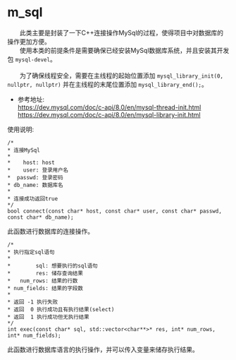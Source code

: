 # m_sql
&emsp;&emsp;此类主要是封装了一下C++连接操作MySql的过程，使得项目中对数据库的操作更加方便。</br>
&emsp;&emsp;使用本类的前提条件是需要确保已经安装MySql数据库系统，并且安装其开发包 `mysql-devel`。</br></br>
&emsp;&emsp;为了确保线程安全，需要在主线程的起始位置添加 `mysql_library_init(0, nullptr, nullptr)` 并在主线程的末尾位置添加 `mysql_library_end();`。</br>
* 参考地址:</br>
https://dev.mysql.com/doc/c-api/8.0/en/mysql-thread-init.html</br>
https://dev.mysql.com/doc/c-api/8.0/en/mysql-library-init.html</br>

使用说明:</br>
```
/*
* 连接MySql
*
*    host: host
*    user: 登录用户名
*  passwd: 登录密码
* db_name: 数据库名
*
* 连接成功返回true
*/
bool connect(const char* host, const char* user, const char* passwd, const char* db_name);
```
此函数进行数据库的连接操作。</br>
```
/*
* 执行指定sql语句
*
*        sql: 想要执行的sql语句
*        res: 储存查询结果
*   num_rows: 结果的行数
* num_fields: 结果的字段数
*
* 返回 -1 执行失败
* 返回  0 执行成功且有执行结果(select)
* 返回  1 执行成功但无执行结果
*/
int exec(const char* sql, std::vector<char**>* res, int* num_rows, int* num_fields);
```
此函数进行数据库语言的执行操作，并可以传入变量来储存执行结果。
